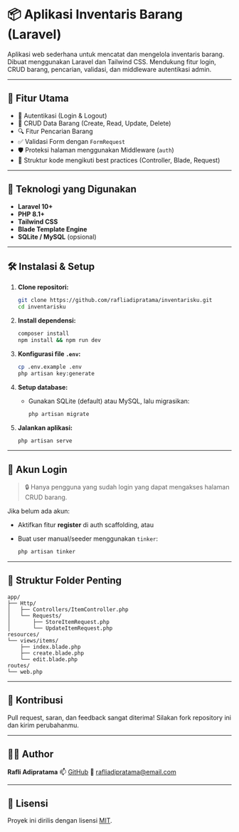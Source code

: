 # 📦 Aplikasi Inventaris Barang (Laravel)

Aplikasi web sederhana untuk mencatat dan mengelola inventaris barang. Dibuat menggunakan Laravel dan Tailwind CSS. Mendukung fitur login, CRUD barang, pencarian, validasi, dan middleware autentikasi admin.

---

## 🚀 Fitur Utama

- 🔐 Autentikasi (Login & Logout)
- 📄 CRUD Data Barang (Create, Read, Update, Delete)
- 🔍 Fitur Pencarian Barang
- ✅ Validasi Form dengan `FormRequest`
- 🛡️ Proteksi halaman menggunakan Middleware (`auth`)
- 🧱 Struktur kode mengikuti best practices (Controller, Blade, Request)

---

## 🧰 Teknologi yang Digunakan

- **Laravel 10+**
- **PHP 8.1+**
- **Tailwind CSS**
- **Blade Template Engine**
- **SQLite / MySQL** (opsional)

---

## 🛠️ Instalasi & Setup

1. **Clone repositori:**
   ```bash
   git clone https://github.com/rafliadipratama/inventarisku.git
   cd inventarisku

2. **Install dependensi:**

   ```bash
   composer install
   npm install && npm run dev
   ```

3. **Konfigurasi file `.env`:**

   ```bash
   cp .env.example .env
   php artisan key:generate
   ```

4. **Setup database:**

   * Gunakan SQLite (default) atau MySQL, lalu migrasikan:

     ```bash
     php artisan migrate
     ```

5. **Jalankan aplikasi:**

   ```bash
   php artisan serve
   ```

---

## 👤 Akun Login

> 🔒 Hanya pengguna yang sudah login yang dapat mengakses halaman CRUD barang.

Jika belum ada akun:

* Aktifkan fitur **register** di auth scaffolding, atau
* Buat user manual/seeder menggunakan `tinker`:

  ```bash
  php artisan tinker
  ```

---

## 📂 Struktur Folder Penting

```
app/
├── Http/
│   ├── Controllers/ItemController.php
│   └── Requests/
│       ├── StoreItemRequest.php
│       └── UpdateItemRequest.php
resources/
└── views/items/
    ├── index.blade.php
    ├── create.blade.php
    └── edit.blade.php
routes/
└── web.php
```

---

## 🤝 Kontribusi

Pull request, saran, dan feedback sangat diterima!
Silakan fork repository ini dan kirim perubahanmu.

---

## 👨‍💻 Author

**Rafli Adipratama**
📫 [GitHub](https://github.com/rafliadipratama)
📧 [rafliadipratama@email.com](mailto:rafliadipratma@email.com) 

---

## 📄 Lisensi

Proyek ini dirilis dengan lisensi [MIT](LICENSE).
